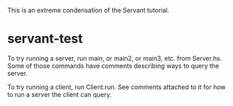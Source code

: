 This is an extreme condensation of the Servant tutorial.

# servant-test

To try running a server, run main, or main2, or main3, etc. from Server.hs. Some of those commands have comments describing ways to query the server.

To try running a client, run Client.run. See comments attached to it for how to run a server the client can query.